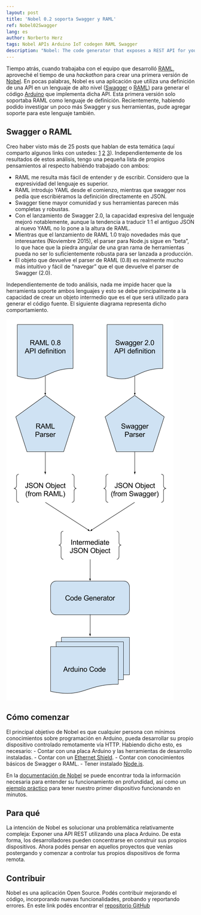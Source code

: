 ```yaml
---
layout: post
title: 'Nobel 0.2 soporta Swagger y RAML'
ref: Nobel02Swagger
lang: es
author: Norberto Herz
tags: Nobel APIs Arduino IoT codegen RAML Swagger
description: "Nobel: The code generator that exposes a REST API for your Arduino board"
---
```


Tiempo atrás, cuando trabajaba con el equipo que desarrolló [RAML](http://raml.org), aproveché el tiempo de una *hackathon* para crear una primera versión de [Nobel](https://www.npmjs.com/package/nobel). En pocas palabras, Nobel es una aplicación que utiliza una definición de una API en un lenguaje de alto nivel ([Swagger](http://swagger.io/) o [RAML](http://raml.org)) para generar el código [Arduino](http://www.arduino.cc/) que implementa dicha API. Esta primera versión solo soportaba RAML como lenguaje de definición. Recientemente, habiendo podido investigar un poco más Swagger y sus herramientas, pude agregar soporte para este lenguaje también.
<!--MORE-->

## Swagger o RAML

Creo haber visto más de 25 posts que hablan de esta temática (aquí comparto algunos links con ustedes: [1](http://modeling-languages.com/modeling-web-api-comparing/) [2](http://iasaglobal.org/swagger-vs-raml/) [3](https://www.ibm.com/developerworks/community/blogs/c06ef551-0127-483d-a104-cdd02b1cee31/entry/swagger_apiary_raml_versus_rest?lang=en)).
Independientemente de los resultados de estos análisis, tengo una pequeña lista de propios pensamientos al respecto habiéndo trabajado con ambos:

- RAML me resulta más fácil de entender y de escribir. Considero que la expresividad del lenguaje es superior.
- RAML introdujo YAML desde el comienzo, mientras que swagger nos pedía que escribiéramos la definición directamente en JSON.
- Swagger tiene mayor comunidad y sus herramientas parecen más completas y robustas.
- Con el lanzamiento de Swagger 2.0, la capacidad expresiva del lenguaje mejoró notablemente, aunque la tendencia a traducir 1:1 el antiguo JSON al nuevo YAML no lo pone a la altura de RAML.
- Mientras que el lanzamiento de RAML 1.0 trajo novedades más que interesantes (Noviembre 2015), el parser para Node.js sigue en “beta”, lo que hace que la piedra angular de una gran rama de herramientas pueda no ser lo suficientemente robusta para ser lanzada a producción.
- El objeto que devuelve el parser de RAML (0.8) es realmente mucho más intuitivo y fácil de “navegar” que el que devuelve el parser de Swagger (2.0).

Independientemente de todo análisis, nada me impide hacer que la herramienta soporte ambos lenguajes y esto se debe principalmente a la capacidad de crear un objeto intermedio que es el que será utilizado para generar el código fuente. El siguiente diagrama representa dicho comportamiento.

![Nobel - Flujo de la aplicación](/img/posts/nobel-flow.png)

## Cómo comenzar

El principal objetivo de Nobel es que cualquier persona con mínimos conocimientos sobre programación en Arduino, pueda desarrollar su propio dispositivo controlado remotamente vía HTTP. Habiendo dicho esto, es necesario: - Contar con una placa Arduino y las herramientas de desarrollo instaladas. - Contar con un [Ethernet Shield](https://www.arduino.cc/en/Main/ArduinoEthernetShield). - Contar con conocimientos básicos de Swagger o RAML. - Tener instalado [Node.js](https://nodejs.org/).

En la [documentación de Nobel](https://www.npmjs.com/package/nobel) se puede encontrar toda la información necesaria para entender su funcionamiento en profundidad, así como un [ejemplo práctico](https://www.npmjs.com/package/nobel#hands-on-example) para tener nuestro primer dispositivo funcionando en minutos.

## Para qué

La intención de Nobel es solucionar una problemática relativamente compleja: Exponer una API REST utilizando una placa Arduino. De esta forma, los desarrolladores pueden concentrarse en construir sus propios dispositivos. Ahora podés pensar en aquellos proyectos que venías postergando y comenzar a controlar tus propios dispositivos de forma remota.

## Contribuir

Nobel es una aplicación Open Source. Podés contribuir mejorando el código, incorporando nuevas funcionalidades, probando y reportando errores. En este link podés encontrar el [repositorio GitHub](https://github.com/nohorbee/nobel)
